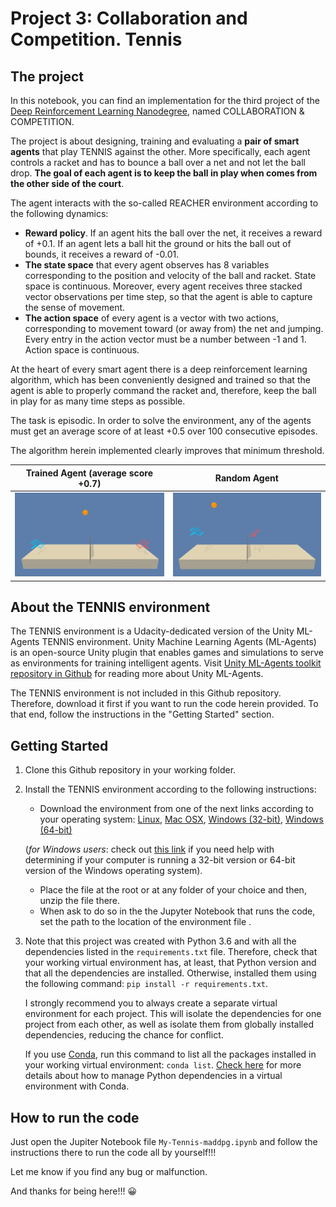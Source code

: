 [//]: # (Image References)

[image1]: ./aux_items/Trained_agent.gif "Trained Agent"
[image2]: ./aux_items/Random_agent.gif "Random Agent"

# Project 3: Collaboration and Competition. Tennis

## The project

In this notebook, you can find an implementation for the third project of the [Deep Reinforcement Learning Nanodegree](https://www.udacity.com/course/deep-reinforcement-learning-nanodegree--nd893), named COLLABORATION & COMPETITION.

The project is about designing, training and evaluating a **pair of smart agents** that play TENNIS against the other. More specifically, each agent controls a racket and has to bounce a ball over a net and not let the ball drop. **The goal of each agent is to keep the ball in play when comes from the other side of the court**.

The agent interacts with the so-called REACHER environment according to the following dynamics:
+ **Reward policy**. If an agent hits the ball over the net, it receives a reward of +0.1. If an agent lets a ball hit the ground or hits the ball out of bounds, it receives a reward of -0.01.
+ **The state space** that every agent observes has 8 variables corresponding to the position and velocity of the ball and racket. State space is continuous. Moreover, every agent receives three stacked vector observations per time step, so that the agent is able to capture the sense of movement.
+ **The action space** of every agent is a vector with two actions, corresponding to movement toward (or away from) the net and jumping. Every entry in the action vector must be a number between -1 and 1. Action space is continuous.

At the heart of every smart agent there is a deep reinforcement learning algorithm, which has been conveniently designed and trained so that the agent is able to properly command the racket and, therefore, keep the ball in play for as many time steps as possible.

The task is episodic. In order to solve the environment, any of the agents must get an average score of at least +0.5 over 100 consecutive episodes.

The algorithm herein implemented clearly improves that minimum threshold.

Trained Agent (average score +0.7)   |  Random Agent
:----------------------------------:|:-------------------------:
![Trained Agent][image1]            | ![Random Agent][image2]


## About the TENNIS environment

The TENNIS environment is a Udacity-dedicated version of the Unity ML-Agents TENNIS environment. Unity Machine Learning Agents (ML-Agents) is an open-source Unity plugin that enables games and simulations to serve as environments for training intelligent agents. Visit [Unity ML-Agents toolkit repository in Github](https://github.com/Unity-Technologies/ml-agents) for reading more about Unity ML-Agents.

The TENNIS environment is not included in this Github repository. Therefore, download it first if you want to run the code herein provided. To that end, follow the instructions in the "Getting Started" section.


## Getting Started
1. Clone this Github repository in your working folder.


2. Install the TENNIS environment according to the following instructions:
   + Download the environment from one of the next links according to your operating system: [Linux](https://s3-us-west-1.amazonaws.com/udacity-drlnd/P3/Tennis/Tennis_Linux.zip), [Mac OSX](https://s3-us-west-1.amazonaws.com/udacity-drlnd/P3/Tennis/Tennis.app.zip), [Windows (32-bit)](https://s3-us-west-1.amazonaws.com/udacity-drlnd/P3/Tennis/Tennis_Windows_x86.zip), [Windows (64-bit)](https://s3-us-west-1.amazonaws.com/udacity-drlnd/P3/Tennis/Tennis_Windows_x86_64.zip)

    (_for Windows users_: check out [this link](https://support.microsoft.com/en-us/help/827218/how-to-determine-whether-a-computer-is-running-a-32-bit-version-or-64) if you need help with determining if your computer is running a 32-bit version or 64-bit version of the Windows operating system).
   + Place the file at the root or at any folder of your choice and then, unzip the file there.
   + When ask to do so in the the Jupyter Notebook that runs the code, set the path to the location of the environment file .


3. Note that this project was created with Python 3.6 and with all the dependencies listed in the `requirements.txt` file. Therefore, check that your working virtual environment has, at least, that Python version and that all the dependencies are installed. Otherwise, installed them using the following command: `pip install -r requirements.txt`.

   I strongly recommend you to always create a separate virtual environment for each project. This will isolate the dependencies for one project from each other, as well as isolate them from globally installed dependencies, reducing the chance for conflict.

   If you use [Conda](https://docs.conda.io/en/latest/), run this command to list all the packages installed in your working virtual environment: `conda list`. [Check here](https://www.activestate.com/resources/quick-reads/how-to-manage-python-dependencies-with-conda/) for more details about how to manage Python dependencies in a virtual environment with Conda.  



## How to run the code

Just open the Jupiter Notebook file `My-Tennis-maddpg.ipynb` and follow the instructions there to run the code all by yourself!!!

Let me know if you find any bug or malfunction.

And thanks for being here!!! 😀
